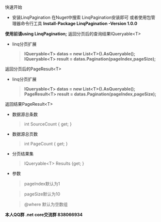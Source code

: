快速开始
 * 安装LinqPagination
    在Nuget中搜索 LinqPagination安装即可
     或者使用包管理器命令行工具
     **Install-Package LinqPagination -Version 1.0.0**


**使用前请using LinqPagination;**
返回分页后的查询结果IQueryable\<T>
 * linq分页扩展
      > **IQueryable<T\> datas = new List<T\>().AsQueryable();**<br/>
       **IQueryable<T\> result = datas.Pagination(pageIndex,pageSize);**

返回分页后的PageResult\<T>
 * linq分页扩展
    > **IQueryable<T\> datas = new List<T\>().AsQueryable();**<br/>
      **PageResult<T\> result = datas.Pagination(pageIndex,pageSize);**

返回结果PageResult\<T>
  * 数据源总条数
    > int SourceCount { get; }
  * 数据源总页数
    > int PageCount { get; }
  * 分页结果集
    > IQueryable\<T> Results {get; }
  
  * 参数
    > pageIndex默认为1

    > pageSize默认为10

    > @where 默认为空数组


**本人QQ群  .net core交流群 838066934**  
